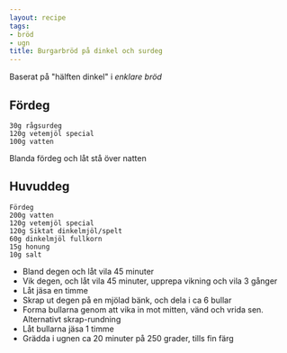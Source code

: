 ```yaml
---
layout: recipe
tags:
- bröd
- ugn
title: Burgarbröd på dinkel och surdeg
---
```


Baserat på "hälften dinkel" i _enklare bröd_

## Fördeg
```
30g rågsurdeg
120g vetemjöl special
100g vatten
```
Blanda fördeg och låt stå över natten

## Huvuddeg
```
Fördeg
200g vatten
120g vetemjöl special
120g Siktat dinkelmjöl/spelt
60g dinkelmjöl fullkorn
15g honung
10g salt
```

* Bland degen och låt vila 45 minuter
* Vik degen, och låt vila 45 minuter, upprepa vikning och vila 3 gånger
* Låt jäsa en timme
* Skrap ut degen på en mjölad bänk, och dela i ca 6 bullar
* Forma bullarna genom att vika in mot mitten, vänd och vrida sen. Alternativt skrap-rundning
* Låt bullarna jäsa 1 timme
* Grädda i ugnen ca 20 minuter på 250 grader, tills fin färg
